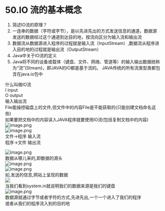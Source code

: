# 50.IO 流的基本概念


1. 简述IO流的原理？
  1. 一连串的数据（字符或字节），是以先进先出的方式发送信息的通道，数据源发送的数据经过这个通道到达目的地，按流向区分为输入流和输出流
  1. 数据流从数据源进入程序的过程就是输入流（InputStream）,数据流从程序进入目的地的过程就是输出流（OutputStream）
2. Java中关于IO流的定义
  1. Java将不同的设备或载体（键盘、文件、网络、管道等）的输入输出数据统称为“流”(Stream)，即JAVA的IO都是基于流的。 JAVA传统的所有流类型类都包含在java.io包中

什么叫做IO流<br />I input<br />O output<br />输入输出流<br />File能操控磁盘上的文件,但文件中的内容File是不能获取的(只能创建文档命名这些)<br />如果要把文档中的内容读入JAVA程序就要使用IO流(包括复制文档中的内容)<br />![image.png](https://cdn.nlark.com/yuque/0/2019/png/349894/1560130988040-7517c0ff-351a-480c-a61c-ba671c761a4e.png#align=left&display=inline&height=144&name=image.png&originHeight=287&originWidth=812&size=184887&status=done&width=406)<br />![image.png](https://cdn.nlark.com/yuque/0/2019/png/349894/1560131040495-05530c0a-4ad1-40eb-b273-3eb618ed8621.png#align=left&display=inline&height=272&name=image.png&originHeight=543&originWidth=765&size=235650&status=done&width=382.5)<br />文件->程序 输入流<br />程序->文件 输出流

![image.png](https://cdn.nlark.com/yuque/0/2019/png/349894/1560131087744-14be8e0b-50e9-4f39-86bd-61b5d4010fc7.png#align=left&display=inline&height=50&name=image.png&originHeight=99&originWidth=214&size=21187&status=done&width=107)<br />数据从哪儿来的,即数据的源头<br />![image.png](https://cdn.nlark.com/yuque/0/2019/png/349894/1560131182686-f2037ceb-663d-4160-b502-21ff1939463b.png#align=left&display=inline&height=26&name=image.png&originHeight=52&originWidth=705&size=44879&status=done&width=352.5)<br />![image.png](https://cdn.nlark.com/yuque/0/2019/png/349894/1560131187526-d192185a-558b-40ec-8ffa-a8f03c16e7e3.png#align=left&display=inline&height=34&name=image.png&originHeight=67&originWidth=554&size=34404&status=done&width=277)<br />如,发送的信息,网站上呈现的数据<br />![](https://cdn.nlark.com/yuque/0/2019/png/349894/1560131293811-473b6f9d-a5a8-4741-bcd6-0ecca5fc73be.png#align=left&display=inline&height=297&originHeight=594&originWidth=1111&status=done&width=555)<br />当我们看到system.in就说明我们的数据来源是我们的键盘<br />![image.png](https://cdn.nlark.com/yuque/0/2019/png/349894/1560131308738-4e13ff67-dedc-45d2-825e-97927272696f.png#align=left&display=inline&height=139&name=image.png&originHeight=278&originWidth=564&size=68639&status=done&width=282)<br />数据源就通过字节或者字符的方式,先进先出,一个一个进入了我们的程序<br />或者从我们的程序流入别的目的地
